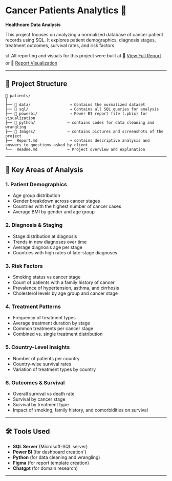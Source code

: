 # Cancer Patients Analytics 🧬

**Healthcare Data Analysis**

This project focuses on analyzing a normalized database of cancer patient records using SQL. It explores patient demographics, diagnosis stages, treatment outcomes, survival rates, and risk factors.

📊 All reporting and visuals for this project were built at 🔗 [View Full Report](https://github.com/Joshkingzz/cancer_patients/blob/main/Report.md) or 🔗 [Report Visualization](https://tinyurl.com/ye22jhp3)



---

## 📁 Project Structure

```
📁 patients/
│
├── 📁 data/                 → Contains the normalized dataset
├── 📁 sql/                  → Contains all SQL queries for analysis
├── 📁 powerbi/              → Power BI report file (.pbix) for visualization
├── 📁 python/              → contains codes for data cleaning and wrangling
├── 📁 Images/              → contains pictures and screenshots of the project
├──  Report.md              → contains descriptive analysis and answers to questions asked by client
└──  Readme.md             → Project overview and explanation
```

---

## 📌 Key Areas of Analysis

### 1. Patient Demographics

* Age group distribution
* Gender breakdown across cancer stages
* Countries with the highest number of cancer cases
* Average BMI by gender and age group

### 2. Diagnosis & Staging

* Stage distribution at diagnosis
* Trends in new diagnoses over time
* Average diagnosis age per stage
* Countries with high rates of late-stage diagnoses

### 3. Risk Factors

* Smoking status vs cancer stage
* Count of patients with a family history of cancer
* Prevalence of hypertension, asthma, and cirrhosis
* Cholesterol levels by age group and cancer stage

### 4. Treatment Patterns

* Frequency of treatment types
* Average treatment duration by stage
* Common treatments per cancer stage
* Combined vs. single treatment distribution

### 5. Country-Level Insights

* Number of patients per country
* Country-wise survival rates
* Variation of treatment types by country

### 6. Outcomes & Survival

* Overall survival vs death rate
* Survival by cancer stage
* Survival by treatment type
* Impact of smoking, family history, and comorbidities on survival

---

## 🛠️ Tools Used

* **SQL Server** (Microsoft-SQL server)
* **Power BI** (for dashboard creation`)
* **Python** (for data cleaning and wrangling)
* **Figma** (for report template creation)
* **Chatgpt** (for domain research)

---

